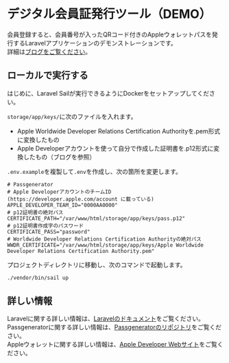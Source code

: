 # デジタル会員証発行ツール（DEMO）
会員登録すると、会員番号が入ったQRコード付きのAppleウォレットパスを発行するLaravelアプリケーションのデモンストレーションです。  
詳細は[ブログをご覧ください](https://shugomatsuzawa.com/techblog/2023/12/03/288/)。
## ローカルで実行する
はじめに、Laravel Sailが実行できるようにDockerをセットアップしてください。

```storage/app/keys/```に次のファイルを入れます。
- Apple Worldwide Developer Relations Certification Authorityを.pem形式に変換したもの
- Apple Developerアカウントを使って自分で作成した証明書を.p12形式に変換したもの（ブログを参照）

```.env.example```を複製して```.env```を作成し、次の箇所を変更します。
```
# Passgenerator
# Apple DeveloperアカウントのチームID (https://developer.apple.com/account に載っている)
APPLE_DEVELOPER_TEAM_ID="0000AA0000"
# p12証明書の絶対パス
CERTIFICATE_PATH="/var/www/html/storage/app/keys/pass.p12"
# p12証明書作成字のパスワード
CERTIFICATE_PASS="password"
# Worldwide Developer Relations Certification Authorityの絶対パス
WWDR_CERTIFICATE="/var/www/html/storage/app/keys/Apple Worldwide Developer Relations Certification Authority.pem"
```

プロジェクトディレクトリに移動し、次のコマンドで起動します。
```sh
./vendor/bin/sail up
```
## 詳しい情報
Laravelに関する詳しい情報は、[Laravelのドキュメント](https://laravel.com/docs)をご覧ください。  
Passgeneratorに関する詳しい情報は、[Passgeneratorのリポジトリ](https://github.com/thenextweb/passgenerator)をご覧ください。  
Appleウォレットに関する詳しい情報は、[Apple Developer Webサイト](https://developer.apple.com/library/archive/documentation/UserExperience/Conceptual/PassKit_PG/index.html#//apple_ref/doc/uid/TP40012195-CH1-SW1)をご覧ください。